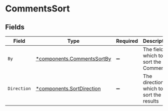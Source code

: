 # CommentsSort


## Fields

| Field                                                                   | Type                                                                    | Required                                                                | Description                                                             | Example                                                                 |
| ----------------------------------------------------------------------- | ----------------------------------------------------------------------- | ----------------------------------------------------------------------- | ----------------------------------------------------------------------- | ----------------------------------------------------------------------- |
| `By`                                                                    | [*components.CommentsSortBy](../../models/components/commentssortby.md) | :heavy_minus_sign:                                                      | The field on which to sort the Comments                                 | created_at                                                              |
| `Direction`                                                             | [*components.SortDirection](../../models/components/sortdirection.md)   | :heavy_minus_sign:                                                      | The direction in which to sort the results                              |                                                                         |